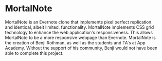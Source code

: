 # MortalNote

MortalNote is an Evernote clone that implements pixel perfect replication and identical, albeit limited, functionality. MortalNote implements CSS grid technology to enhance the web application's responsiveness. This allows MortalNote to be a more responsive webpage than Evernote. MortalNote is the creation of Benji Rothman, as well as the students and TA's at App Academy. Without the support of his community, Benji would not have been able to complete this project.
